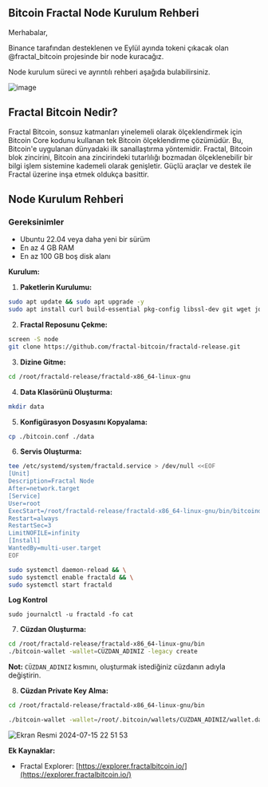 ## Bitcoin Fractal Node Kurulum Rehberi

Merhabalar,

Binance tarafından desteklenen ve Eylül ayında tokeni çıkacak olan @fractal_bitcoin projesinde bir node kuracağız. 

Node kurulum süreci ve ayrıntılı rehberi aşağıda bulabilirsiniz.

![image](https://github.com/user-attachments/assets/7e9c98e5-d1e9-4a4f-a59f-4997a0e86d8e)

## Fractal Bitcoin Nedir?

Fractal Bitcoin, sonsuz katmanları yinelemeli olarak ölçeklendirmek için Bitcoin Core kodunu kullanan tek Bitcoin ölçeklendirme çözümüdür. Bu, Bitcoin'e uygulanan dünyadaki ilk sanallaştırma yöntemidir. Fractal, Bitcoin blok zincirini, Bitcoin ana zincirindeki tutarlılığı bozmadan ölçeklenebilir bir bilgi işlem sistemine kademeli olarak genişletir. Güçlü araçlar ve destek ile Fractal üzerine inşa etmek oldukça basittir.

## Node Kurulum Rehberi

### Gereksinimler

- Ubuntu 22.04 veya daha yeni bir sürüm
- En az 4 GB RAM
- En az 100 GB boş disk alanı

**Kurulum:**

1. **Paketlerin Kurulumu:**

```bash
sudo apt update && sudo apt upgrade -y
sudo apt install curl build-essential pkg-config libssl-dev git wget jq make gcc chrony -y
```

2. **Fractal Reposunu Çekme:**

```bash
screen -S node
git clone https://github.com/fractal-bitcoin/fractald-release.git
```

3. **Dizine Gitme:**

```bash
cd /root/fractald-release/fractald-x86_64-linux-gnu
```

4. **Data Klasörünü Oluşturma:**

```bash
mkdir data
```

5. **Konfigürasyon Dosyasını Kopyalama:**

```bash
cp ./bitcoin.conf ./data
```

6. **Servis Oluşturma:**

```bash
tee /etc/systemd/system/fractald.service > /dev/null <<EOF
[Unit]
Description=Fractal Node
After=network.target
[Service]
User=root
ExecStart=/root/fractald-release/fractald-x86_64-linux-gnu/bin/bitcoind -datadir=/root/fractald-release/fractald-x86_64-linux-gnu/data/ -maxtipage=504576000
Restart=always
RestartSec=3
LimitNOFILE=infinity
[Install]
WantedBy=multi-user.target
EOF
```

```bash
sudo systemctl daemon-reload && \
sudo systemctl enable fractald && \
sudo systemctl start fractald
```

**Log Kontrol**
```
sudo journalctl -u fractald -fo cat
```

7. **Cüzdan Oluşturma:**

```bash
cd /root/fractald-release/fractald-x86_64-linux-gnu/bin
./bitcoin-wallet -wallet=CÜZDAN_ADINIZ -legacy create
```
**Not:** `CÜZDAN_ADINIZ` kısmını, oluşturmak istediğiniz cüzdanın adıyla değiştirin.

8. **Cüzdan Private Key Alma:**
```bash
cd /root/fractald-release/fractald-x86_64-linux-gnu/bin
```
```bash
./bitcoin-wallet -wallet=/root/.bitcoin/wallets/CUZDAN_ADINIZ/wallet.dat -dumpfile=/root/.bitcoin/wallets/CUZDAN_ADINIZ/MyPK.dat dump
```

![Ekran Resmi 2024-07-15 22 51 53](https://github.com/user-attachments/assets/e3abaf80-6ee2-4ae5-8fc4-dd6debe75819)

**Ek Kaynaklar:**

* Fractal Explorer: [https://explorer.fractalbitcoin.io/](https://explorer.fractalbitcoin.io/)

